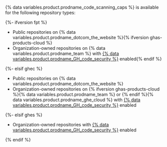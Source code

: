 {% data variables.product.prodname_code_scanning_caps %} is available for the following repository types:

{%- ifversion fpt %}
* Public repositories on {% data variables.product.prodname_dotcom_the_website %}{% ifversion ghas-products-cloud %}
* Organization-owned repositories on {% data variables.product.prodname_team %} with [{% data variables.product.prodname_GH_code_security %}](/get-started/learning-about-github/about-github-advanced-security) enabled{% endif %}

{%- elsif ghec %}
* Public repositories on {% data variables.product.prodname_dotcom_the_website %}
* Organization-owned repositories on {% ifversion ghas-products-cloud %}{% data variables.product.prodname_team %} or {% endif %}{% data variables.product.prodname_ghe_cloud %} with [{% data variables.product.prodname_GH_code_security %}](/get-started/learning-about-github/about-github-advanced-security) enabled

{%- elsif ghes %}
* Organization-owned repositories with [{% data variables.product.prodname_GH_code_security %}](/get-started/learning-about-github/about-github-advanced-security) enabled

{% endif %}
